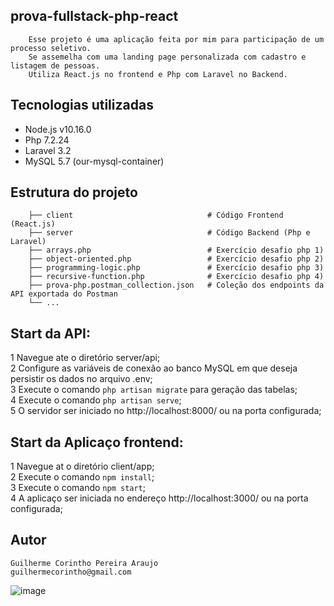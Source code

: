## prova-fullstack-php-react

```
    Esse projeto é uma aplicação feita por mim para participação de um processo seletivo.
    Se assemelha com uma landing page personalizada com cadastro e listagem de pessoas. 
    Utiliza React.js no frontend e Php com Laravel no Backend. 
```

## Tecnologias utilizadas
- Node.js v10.16.0
- Php 7.2.24
- Laravel 3.2
- MySQL 5.7 (our-mysql-container)

## Estrutura do projeto

```
    ├── client                              # Código Frontend (React.js)
    ├── server                              # Código Backend (Php e Laravel)
    ├── arrays.php                          # Exercício desafio php 1)
    ├── object-oriented.php                 # Exercício desafio php 2)
    ├── programming-logic.php               # Exercício desafio php 3)
    ├── recursive-function.php              # Exercício desafio php 4)
    ├── prova-php.postman_collection.json   # Coleção dos endpoints da API exportada do Postman
    └── ...
```

## Start da API:
1 Navegue ate o diretório server/api;  
2 Configure as variáveis de conexão ao banco MySQL em que deseja persistir os dados no arquivo .env;  
3 Execute o comando `php artisan migrate` para geração das tabelas;  
4 Execute o comando `php artisan serve`;  
5 O servidor ser iniciado no http://localhost:8000/ ou na porta configurada;

## Start da Aplicaço frontend:
1 Navegue at o diretório client/app;  
2 Execute o comando `npm install`;  
3 Execute o comando `npm start`;  
4 A aplicaço ser iniciada no endereço http://localhost:3000/ ou na porta configurada;  


## Autor

    Guilherme Corintho Pereira Araujo
    guilhermecorintho@gmail.com
    
![image](https://drive.google.com/uc?export=view&id=1By1vd3I5HTT94ZRxNBUSW05MqkW_iUgv)  
